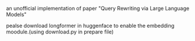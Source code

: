 an unofficial implementation of paper "Query Rewriting via Large Language Models"

pealse download longformer in huggenface to enable the embedding moodule.(using download.py in prepare file)
